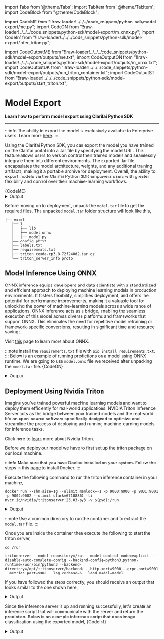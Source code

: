 import Tabs from '@theme/Tabs';
import TabItem from '@theme/TabItem';
import CodeBlock from "@theme/CodeBlock";

import CodeME from "!!raw-loader!../../../code_snippets/python-sdk/model-export/me.py";
import CodeON from "!!raw-loader!../../../code_snippets/python-sdk/model-export/m_onnx.py";
import CodeInf from "!!raw-loader!../../../code_snippets/python-sdk/model-export/infer_triton.py";

import CodeOutputME from "!!raw-loader!../../../code_snippets/python-sdk/model-export/outputs/me.txt";
import CodeOutputON from "!!raw-loader!../../../code_snippets/python-sdk/model-export/outputs/m_onnx.txt";
import CodeOutputDK from "!!raw-loader!../../../code_snippets/python-sdk/model-export/outputs/run_triton_container.txt";
import CodeOutputST from "!!raw-loader!../../../code_snippets/python-sdk/model-export/outputs/start_triton.txt";




# Model Export
**Learn how to perform model export using Clarifai Python SDK**
<hr />

:::info
The ability to export the model is exclusively available to Enterprise users. Learn more [here](https://www.clarifai.com/pricing).
:::

Using the Clarifai Python SDK, you can export the model you have trained on the Clarifai portal into a .tar file by specifying the model URL. This feature allows users to version control their trained models and seamlessly integrate them into different environments. The exported .tar file encapsulates the model architecture, weights, and any additional training artifacts, making it a portable archive for deployment. Overall, the ability to export models via the Clarifai Python SDK empowers users with greater flexibility and control over their machine-learning workflows.

<Tabs>
<TabItem value="python" label="Python">
    <CodeBlock className="language-python">{CodeME}</CodeBlock>
</TabItem>
</Tabs>
<details>
  <summary>Output</summary>
   <CodeBlock className="language-python">{CodeOutputME}</CodeBlock>
</details>

Before moving on to deployment, unpack the ```model.tar``` file to get the required files.
The unpacked ```model.tar``` folder structure will look like this,

```
├── model
   ├── 1
   │   ├── lib
   │   ├── model.onnx
   │   ├── model.py
   ├── config.pbtxt
   ├── labels.txt
   ├── requirements.txt
   ├── triton_conda-cp3.8-72f240d2.tar.gz
   └── triton_server_info.proto
```


## Model Inference Using ONNX

ONNX inference equips developers and data scientists with a standardized and efficient approach to deploying machine learning models in production environments. It fosters flexibility, simplifies deployment, and offers the potential for performance improvements, making it a valuable tool for unlocking the power of machine-learning models across a wide range of applications. ONNX inference acts as a bridge, enabling the seamless execution of this model across diverse platforms and frameworks that support ONNX. This eliminates the need for repetitive model retraining or framework-specific conversions, resulting in significant time and resource savings.

Visit [this](https://onnxruntime.ai/docs/get-started/with-python.html) page to learn more about ONNX.

:::note
Install the ```requirements.txt``` file with ```pip install requirements.txt```.
:::
Below is an example of running predictions on a model using ONNX runtime. We are going to use ```model.onnx``` file we received after unpacking the ```model.tar``` file.
<Tabs>
<TabItem value="python" label="Python">
    <CodeBlock className="language-python">{CodeON}</CodeBlock>
</TabItem>
</Tabs>
<details>
  <summary>Output</summary>
   <CodeBlock className="language-python">{CodeOutputON}</CodeBlock>
</details>


## Deployment Using Nvidia Triton

Imagine you've trained powerful machine learning models and want to deploy them efficiently for real-world applications. NVIDIA Triton Inference Server acts as the bridge between your trained models and the real world. It's an open-source software specifically designed to optimize and streamline the process of deploying and running machine learning models for inference tasks.

Click here to [learn](https://github.com/triton-inference-server/python_backend) more about Nvidia Triton.

Before we deploy our model we have to first set up the triton package on our local machine.

:::info
Make sure that you have Docker installed on your system. Follow the steps in this [page](https://docs.docker.com/engine/install) to install Docker.
:::

Execute the following command to run the triton inference container in your machine,
```
docker run --shm-size=1g --ulimit memlock=-1 -p 9000:9000 -p 9001:9001 -p 9002:9002 --ulimit stack=67108864 -ti nvcr.io/nvidia/tritonserver:23.03-py3 -v $(pwd):/run
```
<details>
  <summary>Output</summary>
   <CodeBlock className="language-python">{CodeOutputDK}</CodeBlock>
</details>

:::note
Use a common directory to run the container and to extract the ```model.tar``` file.
:::

Once you are inside the container then execute the following to start the triton server,
```
cd /run
```
```
tritonserver --model-repository=/run --model-control-mode=explicit --disable-auto-complete-config --backend-config=python3,python-runtime=/usr/bin/python3 --backend-directory=/opt/tritonserver/backends --http-port=9000 --grpc-port=9001 --metrics-port=9002 --log-verbose=5 --load-model=model
```
If you have followed the steps correctly, you should receive an output that looks similar to the one shown here,
<details>
  <summary>Output</summary>
   <CodeBlock className="language-python">{CodeOutputST}</CodeBlock>
</details>

Since the inference server is up and running successfully, let's create an inference script that will communicate with the server and return the prediction. 
Below is an example inference script that does image classification using the exported model,
<Tabs>
<TabItem value="python" label="Python">
    <CodeBlock className="language-python">{CodeInf}</CodeBlock>
</TabItem>
</Tabs>
<br />
<details>
  <summary>Output</summary>
   <CodeBlock className="language-python">{CodeOutputON}</CodeBlock>
</details>
